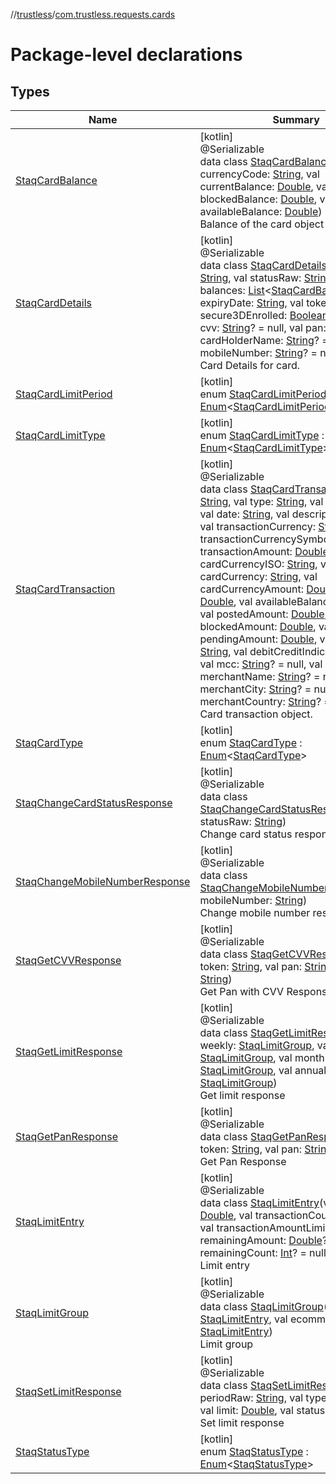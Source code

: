 //[trustless](../../index.md)/[com.trustless.requests.cards](index.md)

# Package-level declarations

## Types

| Name | Summary |
|---|---|
| [StaqCardBalance](-staq-card-balance/index.md) | [kotlin]<br>@Serializable<br>data class [StaqCardBalance](-staq-card-balance/index.md)(val currencyCode: [String](https://kotlinlang.org/api/latest/jvm/stdlib/kotlin/-string/index.html), val currentBalance: [Double](https://kotlinlang.org/api/latest/jvm/stdlib/kotlin/-double/index.html), val blockedBalance: [Double](https://kotlinlang.org/api/latest/jvm/stdlib/kotlin/-double/index.html), val availableBalance: [Double](https://kotlinlang.org/api/latest/jvm/stdlib/kotlin/-double/index.html))<br>Balance of the card object |
| [StaqCardDetails](-staq-card-details/index.md) | [kotlin]<br>@Serializable<br>data class [StaqCardDetails](-staq-card-details/index.md)(val typeRaw: [String](https://kotlinlang.org/api/latest/jvm/stdlib/kotlin/-string/index.html), val statusRaw: [String](https://kotlinlang.org/api/latest/jvm/stdlib/kotlin/-string/index.html), val balances: [List](https://kotlinlang.org/api/latest/jvm/stdlib/kotlin.collections/-list/index.html)&lt;[StaqCardBalance](-staq-card-balance/index.md)&gt;, val expiryDate: [String](https://kotlinlang.org/api/latest/jvm/stdlib/kotlin/-string/index.html), val token: [String](https://kotlinlang.org/api/latest/jvm/stdlib/kotlin/-string/index.html), val secure3DEnrolled: [Boolean](https://kotlinlang.org/api/latest/jvm/stdlib/kotlin/-boolean/index.html)? = null, val cvv: [String](https://kotlinlang.org/api/latest/jvm/stdlib/kotlin/-string/index.html)? = null, val pan: [String](https://kotlinlang.org/api/latest/jvm/stdlib/kotlin/-string/index.html), val cardHolderName: [String](https://kotlinlang.org/api/latest/jvm/stdlib/kotlin/-string/index.html)? = null, val mobileNumber: [String](https://kotlinlang.org/api/latest/jvm/stdlib/kotlin/-string/index.html)? = null)<br>Card Details for card. |
| [StaqCardLimitPeriod](-staq-card-limit-period/index.md) | [kotlin]<br>enum [StaqCardLimitPeriod](-staq-card-limit-period/index.md) : [Enum](https://kotlinlang.org/api/latest/jvm/stdlib/kotlin/-enum/index.html)&lt;[StaqCardLimitPeriod](-staq-card-limit-period/index.md)&gt; |
| [StaqCardLimitType](-staq-card-limit-type/index.md) | [kotlin]<br>enum [StaqCardLimitType](-staq-card-limit-type/index.md) : [Enum](https://kotlinlang.org/api/latest/jvm/stdlib/kotlin/-enum/index.html)&lt;[StaqCardLimitType](-staq-card-limit-type/index.md)&gt; |
| [StaqCardTransaction](-staq-card-transaction/index.md) | [kotlin]<br>@Serializable<br>data class [StaqCardTransaction](-staq-card-transaction/index.md)(val id: [String](https://kotlinlang.org/api/latest/jvm/stdlib/kotlin/-string/index.html), val type: [String](https://kotlinlang.org/api/latest/jvm/stdlib/kotlin/-string/index.html), val status: [String](https://kotlinlang.org/api/latest/jvm/stdlib/kotlin/-string/index.html), val date: [String](https://kotlinlang.org/api/latest/jvm/stdlib/kotlin/-string/index.html), val description: [String](https://kotlinlang.org/api/latest/jvm/stdlib/kotlin/-string/index.html), val transactionCurrency: [String](https://kotlinlang.org/api/latest/jvm/stdlib/kotlin/-string/index.html), val transactionCurrencySymbol: [String](https://kotlinlang.org/api/latest/jvm/stdlib/kotlin/-string/index.html), val transactionAmount: [Double](https://kotlinlang.org/api/latest/jvm/stdlib/kotlin/-double/index.html), val cardCurrencyISO: [String](https://kotlinlang.org/api/latest/jvm/stdlib/kotlin/-string/index.html), val cardCurrency: [String](https://kotlinlang.org/api/latest/jvm/stdlib/kotlin/-string/index.html), val cardCurrencyAmount: [Double](https://kotlinlang.org/api/latest/jvm/stdlib/kotlin/-double/index.html), val fees: [Double](https://kotlinlang.org/api/latest/jvm/stdlib/kotlin/-double/index.html), val availableBalance: [Double](https://kotlinlang.org/api/latest/jvm/stdlib/kotlin/-double/index.html), val postedAmount: [Double](https://kotlinlang.org/api/latest/jvm/stdlib/kotlin/-double/index.html), val blockedAmount: [Double](https://kotlinlang.org/api/latest/jvm/stdlib/kotlin/-double/index.html), val pendingAmount: [Double](https://kotlinlang.org/api/latest/jvm/stdlib/kotlin/-double/index.html), val note: [String](https://kotlinlang.org/api/latest/jvm/stdlib/kotlin/-string/index.html), val debitCreditIndicator: [String](https://kotlinlang.org/api/latest/jvm/stdlib/kotlin/-string/index.html), val mcc: [String](https://kotlinlang.org/api/latest/jvm/stdlib/kotlin/-string/index.html)? = null, val merchantName: [String](https://kotlinlang.org/api/latest/jvm/stdlib/kotlin/-string/index.html)? = null, val merchantCity: [String](https://kotlinlang.org/api/latest/jvm/stdlib/kotlin/-string/index.html)? = null, val merchantCountry: [String](https://kotlinlang.org/api/latest/jvm/stdlib/kotlin/-string/index.html)? = null)<br>Card transaction object. |
| [StaqCardType](-staq-card-type/index.md) | [kotlin]<br>enum [StaqCardType](-staq-card-type/index.md) : [Enum](https://kotlinlang.org/api/latest/jvm/stdlib/kotlin/-enum/index.html)&lt;[StaqCardType](-staq-card-type/index.md)&gt; |
| [StaqChangeCardStatusResponse](-staq-change-card-status-response/index.md) | [kotlin]<br>@Serializable<br>data class [StaqChangeCardStatusResponse](-staq-change-card-status-response/index.md)(val statusRaw: [String](https://kotlinlang.org/api/latest/jvm/stdlib/kotlin/-string/index.html))<br>Change card status response |
| [StaqChangeMobileNumberResponse](-staq-change-mobile-number-response/index.md) | [kotlin]<br>@Serializable<br>data class [StaqChangeMobileNumberResponse](-staq-change-mobile-number-response/index.md)(val mobileNumber: [String](https://kotlinlang.org/api/latest/jvm/stdlib/kotlin/-string/index.html))<br>Change mobile number response object. |
| [StaqGetCVVResponse](-staq-get-c-v-v-response/index.md) | [kotlin]<br>@Serializable<br>data class [StaqGetCVVResponse](-staq-get-c-v-v-response/index.md)(val token: [String](https://kotlinlang.org/api/latest/jvm/stdlib/kotlin/-string/index.html), val pan: [String](https://kotlinlang.org/api/latest/jvm/stdlib/kotlin/-string/index.html), val cvv: [String](https://kotlinlang.org/api/latest/jvm/stdlib/kotlin/-string/index.html))<br>Get Pan with CVV Response |
| [StaqGetLimitResponse](-staq-get-limit-response/index.md) | [kotlin]<br>@Serializable<br>data class [StaqGetLimitResponse](-staq-get-limit-response/index.md)(val weekly: [StaqLimitGroup](-staq-limit-group/index.md), val daily: [StaqLimitGroup](-staq-limit-group/index.md), val monthly: [StaqLimitGroup](-staq-limit-group/index.md), val annual: [StaqLimitGroup](-staq-limit-group/index.md))<br>Get limit response |
| [StaqGetPanResponse](-staq-get-pan-response/index.md) | [kotlin]<br>@Serializable<br>data class [StaqGetPanResponse](-staq-get-pan-response/index.md)(val token: [String](https://kotlinlang.org/api/latest/jvm/stdlib/kotlin/-string/index.html), val pan: [String](https://kotlinlang.org/api/latest/jvm/stdlib/kotlin/-string/index.html))<br>Get Pan Response |
| [StaqLimitEntry](-staq-limit-entry/index.md) | [kotlin]<br>@Serializable<br>data class [StaqLimitEntry](-staq-limit-entry/index.md)(val limit: [Double](https://kotlinlang.org/api/latest/jvm/stdlib/kotlin/-double/index.html), val transactionCountLimit: [Int](https://kotlinlang.org/api/latest/jvm/stdlib/kotlin/-int/index.html), val transactionAmountLimit: [Double](https://kotlinlang.org/api/latest/jvm/stdlib/kotlin/-double/index.html), val remainingAmount: [Double](https://kotlinlang.org/api/latest/jvm/stdlib/kotlin/-double/index.html)? = null, val remainingCount: [Int](https://kotlinlang.org/api/latest/jvm/stdlib/kotlin/-int/index.html)? = null)<br>Limit entry |
| [StaqLimitGroup](-staq-limit-group/index.md) | [kotlin]<br>@Serializable<br>data class [StaqLimitGroup](-staq-limit-group/index.md)(val cash: [StaqLimitEntry](-staq-limit-entry/index.md), val ecommerce: [StaqLimitEntry](-staq-limit-entry/index.md))<br>Limit group |
| [StaqSetLimitResponse](-staq-set-limit-response/index.md) | [kotlin]<br>@Serializable<br>data class [StaqSetLimitResponse](-staq-set-limit-response/index.md)(val periodRaw: [String](https://kotlinlang.org/api/latest/jvm/stdlib/kotlin/-string/index.html), val typeRaw: [String](https://kotlinlang.org/api/latest/jvm/stdlib/kotlin/-string/index.html), val limit: [Double](https://kotlinlang.org/api/latest/jvm/stdlib/kotlin/-double/index.html), val status: [String](https://kotlinlang.org/api/latest/jvm/stdlib/kotlin/-string/index.html))<br>Set limit response |
| [StaqStatusType](-staq-status-type/index.md) | [kotlin]<br>enum [StaqStatusType](-staq-status-type/index.md) : [Enum](https://kotlinlang.org/api/latest/jvm/stdlib/kotlin/-enum/index.html)&lt;[StaqStatusType](-staq-status-type/index.md)&gt; |
